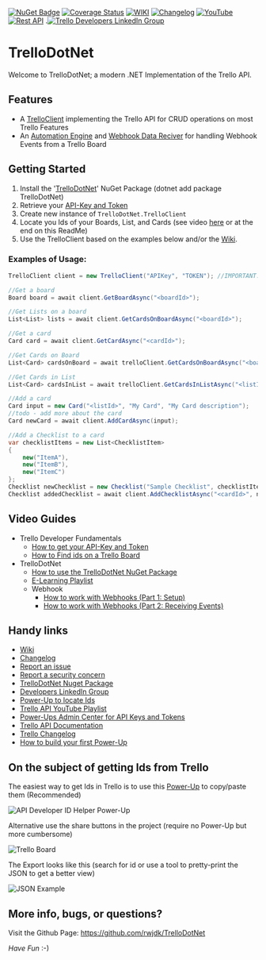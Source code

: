 [![NuGet Badge](https://img.shields.io/nuget/v/TrelloDotNet)](https://www.nuget.org/packages/TrelloDotNet) 
[![Coverage Status](https://coveralls.io/repos/github/rwjdk/TrelloDotNet/badge.svg?kill_cache=1)](https://coveralls.io/github/rwjdk/TrelloDotNet)
[![WIKI](https://img.shields.io/badge/ℹ️-Wiki-green)](https://github.com/rwjdk/TrelloDotNet/wiki)
[![Changelog](https://img.shields.io/badge/ℹ️-Changelog-orange)](https://github.com/rwjdk/TrelloDotNet/blob/main/Changelog.md)
[![YouTube](https://img.shields.io/badge/ℹ️-YouTube-red)](https://www.youtube.com/playlist?list=PLhGl0l5La4saguVChJ3jmlAXqFDkmYjdC)
[![Rest API](https://img.shields.io/badge/Trello-API_Docs-lightgray)](https://developer.atlassian.com/cloud/trello/rest/)
.[![Trello Developers LinkedIn Group](https://img.shields.io/badge/LinkedIn-Trello_Devs-0077B5)](https://www.linkedin.com/groups/12847286/)

# TrelloDotNet
Welcome to TrelloDotNet; a modern .NET Implementation of the Trello API.

## Features
- A [TrelloClient](https://github.com/rwjdk/TrelloDotNet/wiki/TrelloClient) implementing the Trello API for CRUD operations on most Trello Features
- An [Automation Engine](https://github.com/rwjdk/TrelloDotNet/wiki/Automation-Engine) and [Webhook Data Reciver](https://github.com/rwjdk/TrelloDotNet/wiki/Webhook-Data-Reciver) for handling Webhook Events from a Trello Board

## Getting Started
1. Install the '[TrelloDotNet](https://www.nuget.org/packages/TrelloDotNet)' NuGet Package (dotnet add package TrelloDotNet)
2. Retrieve your [API-Key and Token](https://youtu.be/ndLSAD3StH8)
3. Create new instance of `TrelloDotNet.TrelloClient`
4. Locate you Ids of your Boards, List, and Cards (see video [here](https://youtu.be/aWYEg1wPVYY) or at the end on this ReadMe)
5. Use the TrelloClient based on the examples below and/or the [Wiki](https://github.com/rwjdk/TrelloDotNet/wiki).

### Examples of Usage:

```cs
TrelloClient client = new TrelloClient("APIKey", "TOKEN"); //IMPORTANT: Remember to NOT leave Key and Token in clear text!

//Get a board
Board board = await client.GetBoardAsync("<boardId>");

//Get Lists on a board
List<List> lists = await client.GetCardsOnBoardAsync("<boardId>");

//Get a card
Card card = await client.GetCardAsync("<cardId>");

//Get Cards on Board
List<Card> cardsOnBoard = await trelloClient.GetCardsOnBoardAsync("<boardId>");

//Get Cards in List
List<Card> cardsInList = await trelloClient.GetCardsInListAsync("<listId>");

//Add a card
Card input = new Card("<listId>", "My Card", "My Card description");
//todo - add more about the card 
Card newCard = await client.AddCardAsync(input);

//Add a Checklist to a card
var checklistItems = new List<ChecklistItem>
{
    new("ItemA"),
    new("ItemB"),
    new("ItemC")
};
Checklist newChecklist = new Checklist("Sample Checklist", checklistItems);
Checklist addedChecklist = await client.AddChecklistAsync("<cardId>", newChecklist);

```

## Video Guides
- Trello Developer Fundamentals
  - [How to get your API-Key and Token](https://youtu.be/ndLSAD3StH8)
  - [How to Find ids on a Trello Board](https://youtu.be/aWYEg1wPVYY)
- TrelloDotNet
  - [How to use the TrelloDotNet NuGet Package](https://youtu.be/tf47BCkieus)
  - [E-Learning Playlist](https://www.youtube.com/playlist?list=PLhGl0l5La4sZJxSCNYl0AfCagdRB_c8CD)
  - Webhook
    - [How to work with Webhooks (Part 1: Setup)](https://youtu.be/A3_B-SLBm_0)
    - [How to work with Webhooks (Part 2: Receiving Events)](https://youtu.be/GsGKDDvuq40)

## Handy links
- [Wiki](https://github.com/rwjdk/TrelloDotNet/wiki)
- [Changelog](https://github.com/rwjdk/TrelloDotNet/blob/main/Changelog.md)
- [Report an issue](https://github.com/rwjdk/TrelloDotNet/issues)
- [Report a security concern](https://github.com/rwjdk/TrelloDotNet/security)
- [TrelloDotNet Nuget Package](https://www.nuget.org/packages/TrelloDotNet) 
- [Developers LinkedIn Group](https://www.linkedin.com/groups/12847286/) 
- [Power-Up to locate Ids](https://trello.com/power-ups/646cc3622176aebf713bb7f8/api-developer-id-helper)
- [Trello API YouTube Playlist](https://www.youtube.com/playlist?list=PLhGl0l5La4saguVChJ3jmlAXqFDkmYjdC)
- [Power-Ups Admin Center for API Keys and Tokens](https://trello.com/power-ups/admin/)
- [Trello API Documentation](https://developer.atlassian.com/cloud/trello/rest)
- [Trello Changelog](https://developer.atlassian.com/cloud/trello/changelog/)
- [How to build your first Power-Up](https://www.youtube.com/watch?v=dLCkcQnwAQk&ab_channel=TrelloDevelopers)

## On the subject of getting Ids from Trello
The easiest way to get Ids in Trello is to use this [Power-Up](https://trello.com/power-ups/646cc3622176aebf713bb7f8/api-developer-id-helper) to copy/paste them (Recommended)

![API Developer ID Helper Power-Up](https://i.imgur.com/4FR6K2t.gif)

Alternative use the share buttons in the project (require no Power-Up but more cumbersome)

![Trello Board](https://i.imgur.com/D6vxkrm.png)

The Export looks like this (search for id or use a tool to pretty-print the JSON to get a better view)

![JSON Example](https://i.imgur.com/qDJgzNz.png)

## More info, bugs, or questions?
Visit the Github Page: https://github.com/rwjdk/TrelloDotNet

*Have Fun* :-)
